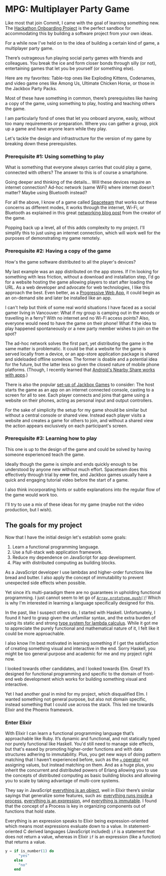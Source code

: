 # MPG: Multiplayer Party Game

Like most that join Commit, I came with the goal of learning something new. The [Hackathon Onboarding Project](https://docs.commit.dev/eps/ep-hop) is the perfect sandbox for accommodating this by building a software project from your own ideas.  

For a while now I've held on to the idea of building a certain kind of game, a multiplayer party game. 

There’s outrageous fun playing social party games with friends and colleagues. You break the ice and form closer bonds through silly (or not), entertaining games that let you be yourself (or something else).  

Here are my favorites: Table-top ones like Exploding Kittens, Codenames, and video game ones like Among Us, Ultimate Chicken Horse, or those in the Jackbox Party Packs.  

Most of these have something in common, there’s prerequisites like having a copy of the game, using something to play, hosting and teaching others the game. 

I am particularly fond of ones that let you onboard anyone, easily, without too many requirements or preparation. Where you can gather a group, pick up a game and have anyone learn while they play. 

Let's tackle the design and infrastructure for the version of my game by breaking down these prerequisites.

### Prerequisite #1: Using something to play 

What is something that everyone always carries that could play a game, connected with others? The answer to this is of course a smartphone.

Going deeper and thinking of the details... Will these devices require an internet connection? Ad-hoc network (same WiFi) where internet doesn't matter? Maybe using Bluetooth instead?

For all the above, I know of a game called [Spaceteam](https://spaceteam.ca/) that works out these concerns as different modes, it works through the internet, Wi-Fi, or Bluetooth as explained in this great [networking blog post](http://spaceteamadmirals.club/blog/the-spaceteam-networking-post/) from the creator of the game.

Popping back up a level, all of this adds complexity to my project.
I'll simplify this to just using an internet connection, which will work well for the purposes of demonstrating my game remotely.

### Prerequisite #2: Having a copy of the game 

How's the game software distributed to all the player's devices? 

My last example was an app distributed on the app stores. If I'm looking for something with less friction, without a download and installation step, I'd go for a website hosting the game allowing players to start after loading the URL. As a web developer and advocate for web technologies, I like this approach the best. Even better, as a [Progressive Web App](https://web.dev/learn/pwa/progressive-web-apps/), it could begin as an on-demand site and later be installed like an app. 

I can't help but think of some real world situations I have faced as a social gamer living in Vancouver:
What if my group is camping out in the woods or travelling in a ferry? With no internet and no Wi-Fi access points? Also, everyone would need to have the game on their phone! What if the idea to play happened spontaneously or a new party member wishes to join on the spot?

The ad-hoc network solves the first part, yet distributing the game in the same matter is problematic. It could be that a website for the game is served locally from a device, or an app-store application package is shared and sideloaded offline somehow. The former is doable and a potential idea for the future, but the latter less so given the closed nature of mobile phone platforms. (Though, I recently learned that [Android's Nearby Share works with apps](https://www.techrepublic.com/article/how-to-share-apps-with-androids-new-nearby-share/).)

There is also the popular [set-up of Jackbox Games](https://www.jackboxgames.com/how-to-play/) to consider: The host starts the game as an app on an internet connected console, casting to a screen for all to see. Each player connects and joins that game using a website on their phones, acting as personal input and output controllers. 

For the sake of simplicity the setup for my game should be similar but without a central console or shared view. Instead each player visits a website and creates a game for others to join, and without a shared view the action appears exclusively on each participant's screen.

### Prerequisite #3: Learning how to play 

This one is up to the design of the game and could be solved by having someone experienced teach the game. 

Ideally though the game is simple and ends quickly enough to be understood by anyone new without much effort. Spaceteam does this effectively through trial by ~~error~~ fire, and Jackbox games usually have a quick and engaging tutorial video before the start of a game. 

I also think incorporating hints or subtle explanations into the regular flow of the game would work too. 

I'll try to use a mix of these ideas for my game (maybe not the video production, but I wish).

## The goals for my project

Now that I have the initial design let's establish some goals:

1. Learn a functional programming language.
2. Use a full-stack web application framework.
3. Reduce my dependence on JavaScript for app development.
4. Play with distributed computing as building blocks.

As a JavaScript developer I use lambdas and higher-order functions like bread and butter. I also apply the concept of immutability to prevent unexpected side effects when possible. 

Yet since it’s multi-paradigm there are no guarantees in upholding functional programming. I just cannot seem to let go of [`Array.prototype.push()`](https://developer.mozilla.org/en-US/docs/Web/JavaScript/Reference/Global_Objects/Array/push)! Which is why I'm interested in learning a language specifically designed for this. 

In the past, like I suspect others do, I started with Haskell. Unfortunately, I found it hard to grasp given the unfamiliar syntax, and the extra burden of using its static and strong [type system for lambda calculus](https://en.wikipedia.org/wiki/Hindley%E2%80%93Milner_type_system). While it got me to appreciate the purely functional and mathematical nature of it, I felt like it could be more approachable. 

I also know I’m best motivated in learning something if I get the satisfaction of creating something visual and interactive in the end. Sorry Haskell, you might be too general purpose and academic for me and my prpject right now. 

I looked towards other candidates, and I looked towards Elm. Great! It’s designed for functional programming and specific to the domain of front-end web development which works for building something visual and interactive. 

Yet I had another goal in mind for my project, which disqualified Elm. I wanted something not general purpose, but also not domain specific, instead something that I could use across the stack. This led me towards Elixir and the Phoenix framework. 

### Enter Elixir

With Elixir I can learn a functional programming language that’s approachable like Ruby. It’s dynamic and functional, and not statically typed nor purely functional like Haskell. You'd still need to manage side effects, but that's eased by promoting higher-order functions and with data structures adhering to immutability. Plus, you get new ways of doing pattern matching that I haven’t experienced before, such as the [`=` operator](https://elixir-lang.org/getting-started/pattern-matching.html#the-match-operator) not assigning values, but instead matching on them. And as a huge plus, you inherit the concurrent and distributed powers of Erlang allowing you to use the concepts of distributed computing as basic building blocks and allowing you to scale by taking advantage of multi-core systems. 

They say in JavaScript [everything is an object](https://developer.mozilla.org/en-US/docs/Web/JavaScript/A_re-introduction_to_JavaScript#objects:~:text=everything%20(bar%20core%20types)%20in%20JavaScript%20is%20an%20object), well in Elixir there’s similar sayings that generalize some features, such as: [everything runs inside a process](https://elixir-lang.org/getting-started/processes.html#:~:text=all%20code%20runs%20inside%20processes), [everything is an expression](https://elixirforum.com/t/how-does-implict-return-work-in-functions/32417/3), and [everything is immutable](https://elixir.bagwanpankaj.com/2014/02/25/introduction-to-elixir/#:~:text=Everything%20is%20immutable). I found that the concept of a Process is key in organizing components out of functions that hold state. 

Everything is an expression speaks to Elixir being expression-oriented which means most expressions evaluate down to a value. In statement-oriented C derived languages (JavaScript included) `if` is a statement that does not return a value, whereas in Elixir `if` is an expression (like a function) that returns a value. 

```elixir
y = if is_number(1) do 
      "yes"
    else
      "no"
    end
```

